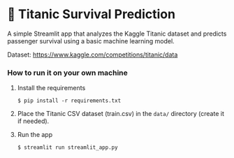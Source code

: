 <!-- ...existing code... -->
# 🚢 Titanic Survival Prediction

A simple Streamlit app that analyzes the Kaggle Titanic dataset and predicts passenger survival using a basic machine learning model.

Dataset: https://www.kaggle.com/competitions/titanic/data

### How to run it on your own machine

1. Install the requirements

   ```
   $ pip install -r requirements.txt
   ```

2. Place the Titanic CSV dataset (train.csv) in the `data/` directory (create it if needed).

3. Run the app

   ```
   $ streamlit run streamlit_app.py
   ```
<!-- ...existing code... -->